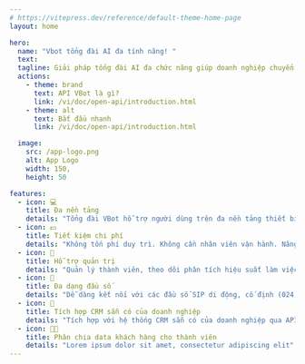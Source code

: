 ```yaml
---
# https://vitepress.dev/reference/default-theme-home-page
layout: home

hero:
  name: "Vbot tổng đài AI đa tính năng! "
  text: 
  tagline: Giải pháp tổng đài AI đa chức năng giúp doanh nghiệp chuyển đổi số một cách toàn diện.
  actions:
    - theme: brand
      text: API VBot là gì?
      link: /vi/doc/open-api/introduction.html 
    - theme: alt
      text: Bắt đầu nhanh
      link: /vi/doc/open-api/introduction.html

  image:
    src: /app-logo.png
    alt: App Logo
    width: 150,
    height: 50

features:
  - icon: 💻
    title: Đa nền tảng
    details: "Tổng đài VBot hỗ trợ người dùng trên đa nền tảng thiết bị: Nền tảng: Web, App (iOS, Android) Thiết bị: Smartphone, PC, Laptop máy tính bảng, IP Phone"
  - icon: 💵
    title: Tiết kiệm chi phí
    details: "Không tốn phí duy trì. Không cần nhân viên vận hành. Nâng cấp thành viên/gói cước dễ dàng."
  - icon: 📝
    title: Hỗ trợ quản trị
    details: "Quản lý thành viên, theo dõi phân tích hiệu suất làm việc: Thống kê cuộc gọi, nghe lại ghi âm, xuất báo cáo. Quản lý cuộc gọi, hội thoại nhóm."
  - icon: 📲
    title: Đa dạng đầu số
    details: "Dễ dàng kết nối với các đầu số SIP di động, cố định (024, 028, 026,...), đầu số tổng đài (1800, 1900) và đầu số Voice Brandname."
  - icon: 🧩
    title: Tích hợp CRM sẵn có của doanh nghiệp
    details: "Tích hợp với hệ thống CRM sẵn có của doanh nghiệp qua API."
  - icon: 👨‍💻
    title: Phân chia data khách hàng cho thành viên
    details: "Lorem ipsum dolor sit amet, consectetur adipiscing elit"
---
```


